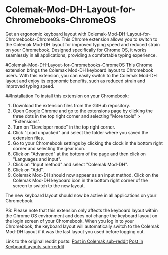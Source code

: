 # Colemak-Mod-DH-Layout-for-Chromebooks-ChromeOS
Get an ergonomic keyboard layout with Colemak-Mod-DH-Layout-for-Chromebooks-ChromeOS. This Chrome extension allows you to switch to the Colemak Mod-DH layout for improved typing speed and reduced strain on your Chromebook. Designed specifically for Chrome OS, it works seamlessly in all applications, providing a comfortable typing experience.

#Colemak-Mod-DH-Layout-for-Chromebooks-ChromeOS
This Chrome extension brings the Colemak Mod-DH keyboard layout to Chromebook users. With this extension, you can easily switch to the Colemak Mod-DH layout and enjoy its ergonomic benefits, such as reduced strain and improved typing speed.

##Installation
To install this extension on your Chromebook:

1. Download the extension files from the GitHub repository.
2. Open Google Chrome and go to the extensions page by clicking the three dots in the top right corner and selecting "More tools" > "Extensions".
3. Turn on "Developer mode" in the top right corner.
4. Click "Load unpacked" and select the folder where you saved the extension files.
5. Go to your Chromebook settings by clicking the clock in the bottom right corner and selecting the gear icon.
6. Click on "Advanced" at the bottom of the page and then click on "Languages and input".
7. Click on "Input method" and select "Colemak Mod-DH".
8. Click on "Add".
9. Colemak Mod-DH should now appear as an input method. Click on the Colemak Mod-DH keyboard icon in the bottom right corner of the screen to switch to the new layout.
    
The new keyboard layout should now be active in all applications on your Chromebook.

PS: Please note that this extension only affects the keyboard layout within the Chrome OS environment and does not change the keyboard layout on the login screen of your Chromebook. When you log in to your Chromebook, the keyboard layout will automatically switch to the Colemak Mod-DH layout if it was the last layout you used before logging out.

Link to the original reddit posts:
[Post in Colemak sub-reddit](https://github.com/limitedink/Colemak-Mod-DH-Layout-for-Chromebooks-ChromeOS)
[Post in KeyboardLayouts sub-reddit](https://www.reddit.com/r/KeyboardLayouts/comments/11o7wc2/colemak_moddh_for_chromebookschromeos/)
